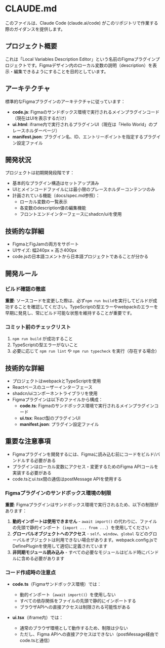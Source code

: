 # CLAUDE.md

このファイルは、Claude Code (claude.ai/code) がこのリポジトリで作業する際のガイダンスを提供します。

## プロジェクト概要

これは「Local Variables Description Editor」という名前のFigmaプラグインプロジェクトです。Figmaデザイン内のローカル変数の説明（description）を表示・編集できるようにすることを目的としています。

## アーキテクチャ

標準的なFigmaプラグインのアーキテクチャに従っています：

- **code.js**: Figmaのサンドボックス環境で実行されるメインプラグインコード（現在はUIを表示するだけ）
- **ui.html**: iframe内で実行されるプラグインUI（現在は「Hello World」のプレースホルダーページ）
- **manifest.json**: プラグイン名、ID、エントリーポイントを指定するプラグイン設定ファイル

## 開発状況

プロジェクトは初期開発段階です：
- 基本的なプラグイン構造はセットアップ済み
- UIとメインコードファイルには最小限のプレースホルダーコンテンツのみ
- 計画されている機能（docs/spec.md参照）：
  - ローカル変数の一覧表示
  - 各変数のdescription値の編集機能
  - フロントエンドインターフェースにshadcn/uiを使用

## 技術的な詳細

- FigmaとFigJamの両方をサポート
- UIサイズ: 幅240px × 高さ400px
- code.jsの日本語コメントから日本語プロジェクトであることが分かる

## 開発ルール

### ビルド確認の徹底
**重要**: ソースコードを変更した際は、必ず`npm run build`を実行してビルドが成功することを確認してください。TypeScriptの型エラーやwebpackのエラーを早期に発見し、常にビルド可能な状態を維持することが重要です。

### コミット前のチェックリスト
1. `npm run build` が成功すること
2. TypeScriptの型エラーがないこと
3. 必要に応じて `npm run lint` や `npm run typecheck` を実行（存在する場合）

## 技術的な詳細

- プロジェクトはwebpackとTypeScriptを使用
- Reactベースのユーザーインターフェース
- shadcn/uiコンポーネントライブラリを使用
- Figmaプラグインは以下のファイルから構成：
  - **code.ts**: Figmaのサンドボックス環境で実行されるメインプラグインコード
  - **ui.tsx**: React製のプラグインUI
  - **manifest.json**: プラグイン設定ファイル

## 重要な注意事項

- Figmaプラグインを開発するには、Figmaに読み込む前にコードをビルド/バンドルする必要がある
- プラグインはローカル変数にアクセス・変更するためのFigma APIコールを実装する必要がある
- code.tsとui.tsx間の通信はpostMessage APIを使用する

### Figmaプラグインのサンドボックス環境の制限

**重要**: Figmaプラグインはサンドボックス環境で実行されるため、以下の制限があります：

1. **動的インポートは使用できません** - `await import()` の代わりに、ファイルの先頭で静的インポート（`import ... from ...`）を使用してください
2. **グローバルオブジェクトへのアクセス** - `self`、`window`、`global` などのグローバルオブジェクトは利用できない場合があります。webpack.config.jsでDefinePluginを使用して適切に定義されています
3. **非同期モジュール読み込み** - すべての必要なモジュールはビルド時にバンドルに含める必要があります

### コード作成時の注意点

- **code.ts**（Figmaサンドボックス環境）では：
  - 動的インポート（`await import()`）を使用しない
  - すべての依存関係をファイルの先頭で静的にインポートする
  - ブラウザAPIへの直接アクセスは制限される可能性がある

- **ui.tsx**（iframe内）では：
  - 通常のブラウザ環境として動作するため、制限は少ない
  - ただし、Figma APIへの直接アクセスはできない（postMessage経由でcode.tsと通信）